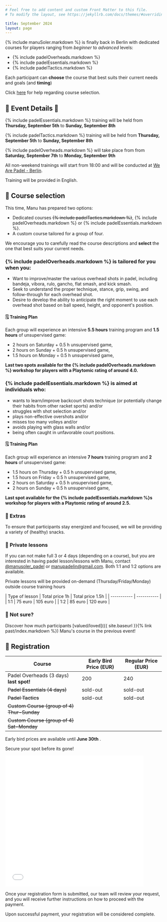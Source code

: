 ```yaml
---
# Feel free to add content and custom Front Matter to this file.
# To modify the layout, see https://jekyllrb.com/docs/themes/#overriding-theme-defaults

title: September 2024
layout: page
---
```


{% include manuSoler.markdown %} is finally back in Berlin with dedicated courses for players ranging from *beginner* to *advanced* levels:

- {% include padelOverheads.markdown %}
- {% include padelEssentials.markdown %}
- {% include padelTactics.markdown %}

Each participant can **choose** the course that best suits their current needs and goals (and **timing**)

Click [here](#-course-selection) for help regarding course selection.

## 📅 Event Details 📍

{% include padelEssentials.markdown %} training will be held from **Thursday, September 5th** to **Sunday, September 8th**

{% include padelTactics.markdown %} training will be held from **Thursday, September 5th** to **Sunday, September 8th**

{% include padelOverheads.markdown %} will take place from from **Saturday, September 7th** to **Monday, September 9th**

All non-weekend trainings will start from 18:00 and will be conducted at <a href="https://wearepadel.com/de/berlin" target="_blank">We Are Padel - Berlin</a>.

Training will be provided in English.

## 🔀 Course selection

This time, Manu has prepared two options: 
- Dedicated courses ~~{% include padelTactics.markdown %}~~, {% include padelOverheads.markdown %} or {% include padelEssentials.markdown %}.
- A custom course tailored for a group of four.

We encourage you to carefully read the course descriptions and **select** the one that best suits your current needs.

### {% include padelOverheads.markdown %} is tailored for you when you:
- Want to improve/master the various overhead shots in padel, including bandeja, vibora, rulo, gancho, flat smash, and kick smash.
- Seek to understand the proper technique, stance, grip, swing, and follow-through for each overhead shot.
- Desire to develop the ability to anticipate the right moment to use each overhead shot based on ball speed, height, and opponent's position.

#### 🗓️ Training Plan
Each group will experience an intensive **5.5 hours** training program and **1.5 hours** of unsupervised game:

- 2 hours on Saturday + 0.5 h unsupervised game,
- 2 hours on Sunday + 0.5 h unsupervised game,
- 1.5 hours on Monday + 0.5 h unsupervised game,

**Last two spots available for the {% include padelOverheads.markdown %} workshop for players with a Playtomic rating of around 4.0.**

### {% include padelEssentials.markdown %} is aimed at individuals who:
- wants to learn/improve backcourt shots technique (or potentially change their habits from other racket sports) and/or
- struggles with shot selection and/or
- plays non-effective overshots and/or
- misses too many volleys and/or
- avoids playing with glass walls and/or
- being often caught in unfavorable court positions.

#### 🗓️ Training Plan
Each group will experience an intensive **7 hours** training program and **2 hours** of unsupervised game:

- 1.5 hours on Thursday + 0.5 h unsupervised game,
- 1.5 hours on Friday + 0.5 h unsupervised game,
- 2 hours on Saturday + 0.5 h unsupervised game,
- 2 hours on Sunday + 0.5 h unsupervised game,

**Last spot available for the {% include padelEssentials.markdown %}s workshop for players with a Playtomic rating of around 2.5.**

### 🎁 Extras

To ensure that participants stay energized and focused, we will be providing a variety of (healthy) snacks.

### 👥 Private lessons

If you can not make full 3 or 4 days (depending on a course), but you are interested in having padel lesson/lessons with Manu, contact <a href="https://www.instagram.com/manusoler_padel" target="_blank">@manusoler_padel</a> or <a class="u-email" href="mailto:manupadelin@gmail.com">manupadelin@gmail.com</a>. Both 1:1 and 1:2 options are available.

Private lessons will be provided on-demand (Thursday/Friday/Monday) outside course training hours

| Type of lesson     | Total price 1h | Total price 1.5h |
| -----------        | ----------- |
| 1:1         | 75 euro       | 105 euro       |
| 1:2         | 85 euro       | 120 euro       |

### 🤷‍ Not sure?
Discover how much participants [valued/loved]({{ site.baseurl }}{% link past/index.markdown %}) Manu's course in the previous event!

## 📝 Registration


| Course                                  | Early Bird Price (EUR) | Regular Price (EUR) |
|-----------------------------------------|------------------------|-------------------|
| Padel Overheads (3 days) **last spot!** | 200                    | 240               |
| ~~Padel Essentials (4 days)~~| sold-out                 | sold-out               |
| ~~Padel Tactics~~                       | sold-out               | sold-out             |
| ~~Custom Course (group of 4) Thur-Sunday~~ |                     |               |
| ~~Custom Course (group of 4) Sat-Monday~~ |                        |                |

Early bird prices are available until **June 30th** .

Secure your spot before its gone!

[//]: # (<iframe src="https://docs.google.com/forms/d/e/1FAIpQLSeb8e8NXP9yAMfIPqSkcpECsFofGgKDTGZ0iSL_p9_-V7IxBQ/viewform?embedded=true" width="640" height="1380" frameborder="0" marginheight="0" marginwidth="0">Loading…</iframe>)

<iframe src="/forms/september2024.html" width="445" height="420" frameborder="0" marginheight="0" marginwidth="0">Loading…</iframe>

Once your registration form is submitted, our team will review your request, and you will receive further instructions on how to proceed with the payment.

Upon successful payment, your registration will be considered complete.

